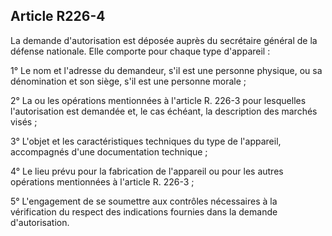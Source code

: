 Article R226-4
----
La demande d'autorisation est déposée auprès du secrétaire général de la défense
nationale. Elle comporte pour chaque type d'appareil :

1° Le nom et l'adresse du demandeur, s'il est une personne physique, ou sa
dénomination et son siège, s'il est une personne morale ;

2° La ou les opérations mentionnées à l'article R. 226-3 pour lesquelles
l'autorisation est demandée et, le cas échéant, la description des marchés visés
;

3° L'objet et les caractéristiques techniques du type de l'appareil, accompagnés
d'une documentation technique ;

4° Le lieu prévu pour la fabrication de l'appareil ou pour les autres opérations
mentionnées à l'article R. 226-3 ;

5° L'engagement de se soumettre aux contrôles nécessaires à la vérification du
respect des indications fournies dans la demande d'autorisation.
